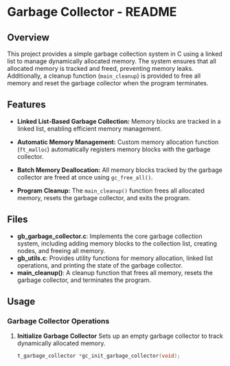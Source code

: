 # Garbage Collector - README

## Overview
This project provides a simple garbage collection system in C using a linked list to manage dynamically allocated memory. The system ensures that all allocated memory is tracked and freed, preventing memory leaks. Additionally, a cleanup function (`main_cleanup`) is provided to free all memory and reset the garbage collector when the program terminates.

## Features
- **Linked List-Based Garbage Collection:**
  Memory blocks are tracked in a linked list, enabling efficient memory management.

- **Automatic Memory Management:**
  Custom memory allocation function (`ft_malloc`) automatically registers memory blocks with the garbage collector.

- **Batch Memory Deallocation:**
  All memory blocks tracked by the garbage collector are freed at once using `gc_free_all()`.

- **Program Cleanup:**
  The `main_cleanup()` function frees all allocated memory, resets the garbage collector, and exits the program.

## Files
- **gb_garbage_collector.c**: Implements the core garbage collection system, including adding memory blocks to the collection list, creating nodes, and freeing all memory.
- **gb_utils.c**: Provides utility functions for memory allocation, linked list operations, and printing the state of the garbage collector.
- **main_cleanup()**: A cleanup function that frees all memory, resets the garbage collector, and terminates the program.

## Usage

### Garbage Collector Operations

1. **Initialize Garbage Collector**
   Sets up an empty garbage collector to track dynamically allocated memory.

   ```c
   t_garbage_collector *gc_init_garbage_collector(void);
